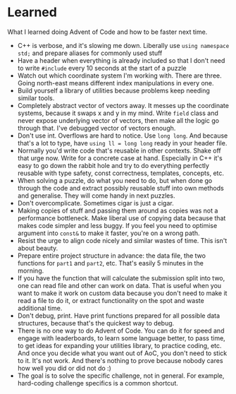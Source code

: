 # Learned

What I learned doing Advent of Code and how to be faster next time.

- C++ is verbose, and it's slowing me down. Liberally use `using namespace std;` and prepare aliases for commonly used stuff
- Have a header when everything is already included so that I don't need to write `#include` every 10 seconds at the start of a puzzle
- Watch out which coordinate system I'm working with. There are three. Going north-east means different index manipulations in every one.
- Build yourself a library of utilities because problems keep needing similar tools.
- Completely abstract vector of vectors away. It messes up the coordinate systems, because it swaps x and y in my mind. Write `field` class and never expose underlying vector of vectors, then make all the logic go through that. I've debugged vector of vectors enough.
- Don't use int. Overflows are hard to notice. Use `long long`. And because that's a lot to type, have `using ll = long long` ready in your header file.
- Normally you'd write code that's reusable in other contexts. Shake off that urge now. Write for a concrete case at hand. Especially in C++ it's easy to go down the rabbit hole and try to do everything perfectly reusable with type safety, const correctness, templates, concepts, etc.
- When solving a puzzle, do what you need to do, but when done go through the code and extract possibly reusable stuff into own methods and generalise. They will come handy in next puzzles.
- Don't overcomplicate. Sometimes cigar is just a cigar.
- Making copies of stuff and passing them around as copies was not a performance bottleneck. Make liberal use of copying data because that makes code simpler and less buggy. If you feel you need to optimise argument into `const&` to make it faster, you're on a wrong path.
- Resist the urge to align code nicely and similar wastes of time. This isn't about beauty.
- Prepare entire project structure in advance: the data file, the two functions for `part1` and `part2`, etc. That's easily 5 minutes in the morning.
- If you have the function that will calculate the submission split into two, one can read file and other can work on data. That is useful when you want to make it work on custom data because you don't need to make it read a file to do it, or extract functionality on the spot and waste additional time.
- Don't debug, print. Have print functions prepared for all possible data structures, because that's the quickest way to debug.
- There is no one way to do Advent of Code. You can do it for speed and engage with leaderboards, to learn some language better, to pass time, to get ideas for expanding your utilities library, to practice coding, etc. And once you decide what you want out of AoC, you don't need to stick to it. It's not work. And there's nothing to prove because nobody cares how well you did or did not do :)
- The goal is to solve the specific challenge, not in general. For example, hard-coding challenge specifics is a common shortcut.